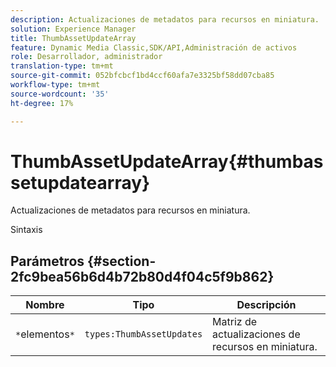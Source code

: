 ```yaml
---
description: Actualizaciones de metadatos para recursos en miniatura.
solution: Experience Manager
title: ThumbAssetUpdateArray
feature: Dynamic Media Classic,SDK/API,Administración de activos
role: Desarrollador, administrador
translation-type: tm+mt
source-git-commit: 052bfcbcf1bd4ccf60afa7e3325bf58dd07cba85
workflow-type: tm+mt
source-wordcount: '35'
ht-degree: 17%

---
```



# ThumbAssetUpdateArray{#thumbassetupdatearray}

Actualizaciones de metadatos para recursos en miniatura.

Sintaxis

## Parámetros {#section-2fc9bea56b6d4b72b80d4f04c5f9b862}

| Nombre | Tipo | Descripción |
|---|---|---|
| `*`elementos`*` | `types:ThumbAssetUpdates` | Matriz de actualizaciones de recursos en miniatura. |

